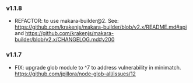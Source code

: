### v1.1.8

* REFACTOR: to use makara-builder@2. See: https://github.com/krakenjs/makara-builder/blob/v2.x/README.md#api and https://github.com/krakenjs/makara-builder/blob/v2.x/CHANGELOG.md#v200

### v1.1.7 

* FIX: upgrade glob module to ^7 to address vulnerability in minimatch. https://github.com/jpillora/node-glob-all/issues/12
